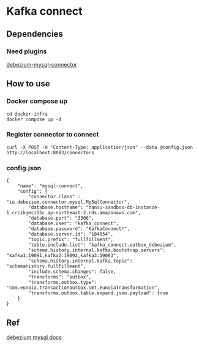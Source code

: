 # Kafka connect

## Dependencies
### Need plugins

[debezium-mysql-connector](https://repo1.maven.org/maven2/io/debezium/debezium-connector-mysql/2.7.1.Final/debezium-connector-mysql-2.7.1.Final-plugin.tar.gz)


## How to use
### Docker compose up
```
cd docker-infra
docker compose up -d
```

### Register connector to connect
```
curl -X POST -H "Content-Type: application/json" --data @config.json http://localhost:8083/connectors
```

### config.json
```
{
    "name": "mysql-connect",
    "config": {
        "connector.class" : "io.debezium.connector.mysql.MySqlConnector",
        "database.hostname": "hansu-sandbox-db-instance-1.crcikgmci55c.ap-northeast-2.rds.amazonaws.com",
        "database.port": "3306",
        "database.user": "kafka_connect",
        "database.password": "KafkaConnect!",
        "database.server.id": "184054",
        "topic.prefix": "fullfillment",
        "table.include.list": "kafka_connect.outbox_debezium",
        "schema.history.internal.kafka.bootstrap.servers": "kafka1:19091,kafka2:19092,kafka3:19093",
        "schema.history.internal.kafka.topic": "schemahistory.fullfillment",
        "include.schema.changes": false,
        "transforms": "outbox",
        "transforms.outbox.type": "com.eunoia.transactionoutbox.smt.EunoiaTransformation",
        "transforms.outbox.table.expand.json.payload": true
    }
}
```

## Ref
[debezium mysql docs](https://debezium.io/documentation/reference/stable/connectors/mysql.html)